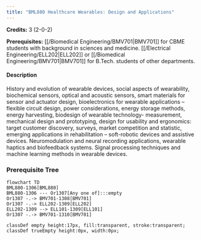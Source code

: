 ```yaml
---
title: "BML880 Healthcare Wearables: Design and Applications"
---
```

**Credits:** 3 (2-0-2)

**Prerequisites:** [[/Biomedical Engineering/BMV701|BMV701]] for CBME students with background in sciences and medicine. [[/Electrical Engineering/ELL202|ELL202]] or [[/Biomedical Engineering/BMV701|BMV701]] for B.Tech. students of other departments.

#### Description
History and evolution of wearable devices, social aspects of wearability, biochemical sensors, optical and acoustic sensors, smart materials for sensor and actuator design, bioelectronics for wearable applications – flexible circuit design, power considerations, energy storage methods, energy harvesting, biodesign of wearable technology- measurement, mechanical design and prototyping, design for usability and ergonomics: target customer discovery, surveys, market competition and statistic, emerging applications in rehabilitation – soft-robotic devices and assistive devices. Neuromodulation and neural recording applications, wearable haptics and biofeedback systems. Signal processing techniques and machine learning methods in wearable devices.

### Prerequisite Tree

```mermaid
flowchart TD
BML880-1306[BML880]
BML880-1306 --- Or1307[Any one of]:::empty
Or1307 -.-> BMV701-1308[BMV701]
Or1307 -.-> ELL202-1309[ELL202]
ELL202-1309 --> ELL101-1309[ELL101]
Or1307 -.-> BMV701-1310[BMV701]

classDef empty height:17px, fill:transparent, stroke:transparent;
classDef trueEmpty height:0px, width:0px;
```
